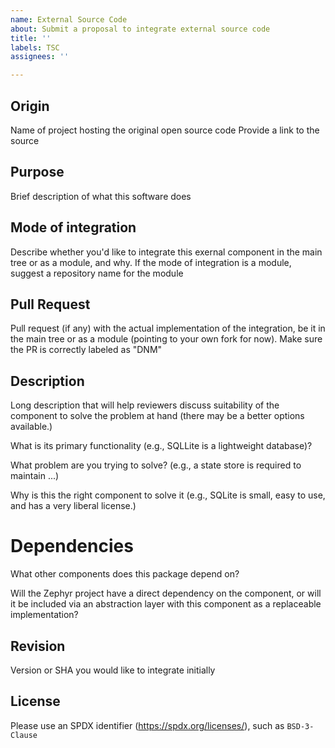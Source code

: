 ```yaml
---
name: External Source Code
about: Submit a proposal to integrate external source code
title: ''
labels: TSC
assignees: ''

---
```


## Origin

Name of project hosting the original open source code
Provide a link to the source

## Purpose

Brief description of what this software does

## Mode of integration

Describe whether you'd like to integrate this exernal component in the main tree
or as a module, and why. If the mode of integration is a module, suggest a
repository name for the module

## Pull Request

Pull request (if any) with the actual implementation of the integration, be it
in the main tree or as a module (pointing to your own fork for now). Make sure
the PR is correctly labeled as "DNM"

## Description

Long description that will help reviewers discuss suitability of the
component to solve the problem at hand (there may be a better options
available.)

What is its primary functionality (e.g., SQLLite is a lightweight
database)?

What problem are you trying to solve? (e.g., a state store is
required to maintain ...)

Why is this the right component to solve it (e.g., SQLite is small,
easy to use, and has a very liberal license.)

# Dependencies

What other components does this package depend on?

Will the Zephyr project have a direct dependency on the component, or
will it be included via an abstraction layer with this component as a
replaceable implementation?

## Revision

Version or SHA you would like to integrate initially

## License

Please use an SPDX identifier (https://spdx.org/licenses/), such as
``BSD-3-Clause``

